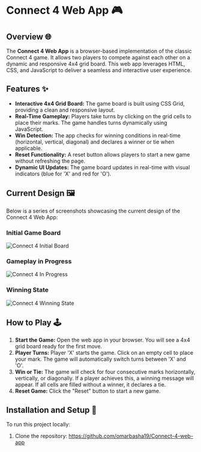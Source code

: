# Connect 4 Web App 🎮

## Overview 🌐

The **Connect 4 Web App** is a browser-based implementation of the classic Connect 4 game. It allows two players to compete against each other on a dynamic and responsive 4x4 grid board. This web app leverages HTML, CSS, and JavaScript to deliver a seamless and interactive user experience.

## Features ✨

- **Interactive 4x4 Grid Board:** The game board is built using CSS Grid, providing a clean and responsive layout.
- **Real-Time Gameplay:** Players take turns by clicking on the grid cells to place their marks. The game handles turns dynamically using JavaScript.
- **Win Detection:** The app checks for winning conditions in real-time (horizontal, vertical, diagonal) and declares a winner or tie when applicable.
- **Reset Functionality:** A reset button allows players to start a new game without refreshing the page.
- **Dynamic UI Updates:** The game board updates in real-time with visual indicators (blue for 'X' and red for 'O').

## Current Design 🖼

Below is a series of screenshots showcasing the current design of the Connect 4 Web App:

### Initial Game Board
![Connect 4 Initial Board](data:image/png;base64,PUT_YOUR_BASE64_CODE_HERE)

### Gameplay in Progress
![Connect 4 In Progress](data:image/png;base64,PUT_YOUR_BASE64_CODE_HERE)

### Winning State
![Connect 4 Winning State](data:image/png;base64,PUT_YOUR_BASE64_CODE_HERE)

## How to Play 🕹

1. **Start the Game:** Open the web app in your browser. You will see a 4x4 grid board ready for the first move.
2. **Player Turns:** Player 'X' starts the game. Click on an empty cell to place your mark. The game will automatically switch turns between 'X' and 'O'.
3. **Win or Tie:** The game will check for four consecutive marks horizontally, vertically, or diagonally. If a player achieves this, a winning message will appear. If all cells are filled without a winner, it declares a tie.
4. **Reset Game:** Click the "Reset" button to start a new game.

## Installation and Setup 🚀

To run this project locally:

1. Clone the repository:
   https://github.com/omarbasha19/Connect-4-web-app
